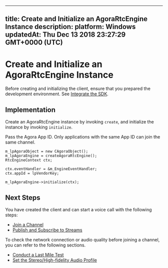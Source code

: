 
---
title: Create and Initialize an AgoraRtcEngine Instance
description: 
platform: Windows
updatedAt: Thu Dec 13 2018 23:27:29 GMT+0000 (UTC)
---
# Create and Initialize an AgoraRtcEngine Instance
Before creating and initializing the client, ensure that you prepared the development environment. See [Integrate the SDK](../../en/Voice/windows_video.md).

## Implementation

Create an AgoraRtcEngine instance by invoking <code>create</code>, and initialize the instance by invoking <code>initialize</code>.

Pass the Agora App ID. Only applications with the same App ID can join the same channel.

```
m_lpAgoraObject = new CAgoraObject();
m_lpAgoraEngine = createAgoraRtcEngine();
RtcEngineContext ctx;

ctx.eventHandler = &m_EngineEventHandler;
ctx.appId = lpVendorKey;

m_lpAgoraEngine->initialize(ctx);
```


## Next Steps
You have created the client and can start a voice call with the following steps:

- [Join a Channel](../../en/Voice/join_communication_windows.md)
- [Publish and Subscribe to Streams](../../en/Voice/publish_windows_audio.md)

To check the network connection or audio quality before joining a channel, you can refer to the following sections.

- [Conduct a Last Mile Test](../../en/Voice/lastmile_windows.md)
- [Set the Stereo/High-fidelity Audio Profile](../../en/Voice/audio_profile_windows.md)

